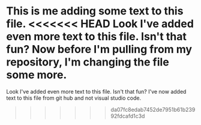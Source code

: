 This is me adding some text to this file.
<<<<<<< HEAD
Look I've added even more text to this file. Isn't that fun?
Now before I'm pulling from my repository, I'm changing the file some more.
=======
Look I've added even more text to this file. Isn't that fun? 
I've now added text to this file from git hub and not visual studio code.
>>>>>>> da07fc8edab7452de7951b61b23992fdcafd1c3d
